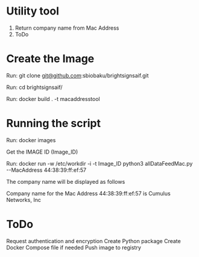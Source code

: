 # Utility tool
1. Return company name from Mac Address
2. ToDo

# Create the Image

Run: git clone git@github.com:sbiobaku/brightsignsaif.git

Run: cd brightsignsaif/

Run: docker build . -t macaddresstool

# Running the script

Run: docker images 

Get the IMAGE ID (Image_ID)

Run: docker  run -w /etc/workdir -i -t  Image_ID  python3 allDataFeedMac.py --MacAddress 44:38:39:ff:ef:57

The company name will be displayed as follows

Company name for the Mac Address 44:38:39:ff:ef:57 is Cumulus Networks, Inc

# ToDo
Request authentication and encryption
Create Python package 
Create Docker Compose file if needed
Push image to registry
